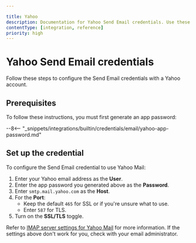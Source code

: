 ```yaml
---

title: Yahoo
description: Documentation for Yahoo Send Email credentials. Use these credentials to authenticate Send Email with Yahoo in n8n, a workflow automation platform.
contentType: [integration, reference]
priority: high
---
```


# Yahoo Send Email credentials

Follow these steps to configure the Send Email credentials with a Yahoo account.

## Prerequisites

To follow these instructions, you must first generate an app password:

--8<-- "_snippets/integrations/builtin/credentials/email/yahoo-app-password.md"

## Set up the credential

To configure the Send Email credential to use Yahoo Mail:

1. Enter your Yahoo email address as the **User**.
2. Enter the app password you generated above as the **Password**.
3. Enter `smtp.mail.yahoo.com` as the **Host**.
4. For the **Port**:
    - Keep the default `465` for SSL or if you're unsure what to use.
    - Enter `587` for TLS.
5. Turn on the **SSL/TLS** toggle.

Refer to [IMAP server settings for Yahoo Mail](https://help.yahoo.com/kb/sln4075.html) for more information. If the settings above don't work for you, check with your email administrator.

